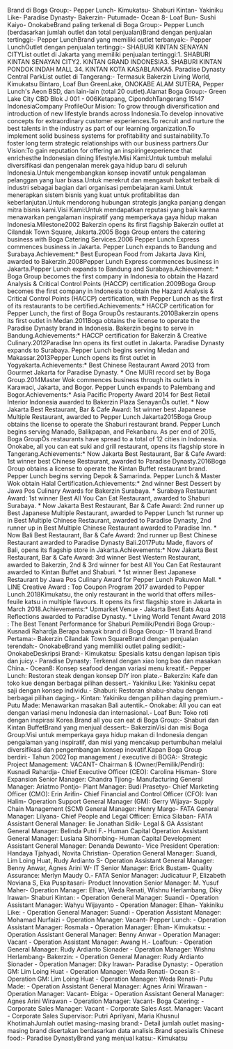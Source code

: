 Brand di Boga Group:- Pepper Lunch- Kimukatsu- Shaburi Kintan- Yakiniku
Like- Paradise Dynasty- Bakerzin- Putumade- Ocean 8- Loaf Bun- Sushi
Kaiyo- OnokabeBrand paling terkenal di Boga Group:- Pepper Lunch
(berdasarkan jumlah outlet dan total penjualan)Brand dengan penjualan
tertinggi:- Pepper LunchBrand yang memiliki outlet terbanyak:- Pepper
LunchOutlet dengan penjualan tertinggi:- SHABURI KINTAN SENAYAN CITYList
outlet di Jakarta yang memiliki penjualan tertinggi:1. SHABURI KINTAN
SENAYAN CITY2. KINTAN GRAND INDONESIA3. SHABURI KINTAN PONDOK INDAH MALL
34. KINTAN KOTA KASABLANKA5. Paradise Dynasty Central ParkList outlet di
Tangerang:- Termasuk Bakerzin Living World, Kimukatsu Bintaro, Loaf Bun
GreenLake, ONOKABE ALAM SUTERA, Pepper Lunch\'s Aeon BSD, dan lain-lain
(total 20 outlet).Alamat Boga Group:- Green Lake City CBD Blok J 001 -
006Ketapang, CipondohTangerang 15147 IndonesiaCompany ProfileOur Mision:
To grow through diversification and introduction of new lifestyle brands
across Indonesia.To develop innovative concepts for extraordinary
customer experiences.To recruit and nurture the best talents in the
industry as part of our learning organization.To implement solid
business systems for profitability and sustainability.To foster long
term strategic relationships with our business partners.Our Vision:To
gain reputation for offering an inspiringexperience that enrichesthe
Indonesian dining lifestyle.Misi Kami:Untuk tumbuh melalui diversifikasi
dan pengenalan merek gaya hidup baru di seluruh Indonesia.Untuk
mengembangkan konsep inovatif untuk pengalaman pelanggan yang luar
biasa.Untuk merekrut dan mengasuh bakat terbaik di industri sebagai
bagian dari organisasi pembelajaran kami.Untuk menerapkan sistem bisnis
yang kuat untuk profitabilitas dan keberlanjutan.Untuk mendorong
hubungan strategis jangka panjang dengan mitra bisnis kami.Visi
Kami:Untuk mendapatkan reputasi yang baik karena menawarkan pengalaman
inspiratif yang memperkaya gaya hidup makan Indonesia.Milestone2002
Bakerzin opens its first flagship Bakerzin outlet at Cilandak Town
Square, Jakarta.2005 Boga Group enters the catering business with Boga
Catering Services.2006 Pepper Lunch Express commences business in
Jakarta. Pepper Lunch expands to Bandung and Surabaya.Achievement:\*
Best European Food from Jakarta Java Kini, awarded to
Bakerzin.2008Pepper Lunch Express commences business in Jakarta.Pepper
Lunch expands to Bandung and Surabaya.Achievement: \* Boga Group becomes
the first company in Indonesia to obtain the Hazard Analysis & Critical
Control Points (HACCP) certification.2009Boga Group becomes the first
company in Indonesia to obtain the Hazard Analysis & Critical Control
Points (HACCP) certification, with Pepper Lunch as the first of its
restaurants to be certified.Achievements:\* HACCP certification for
Pepper Lunch, the first of Boga GroupÕs restaurants.2010Bakerzin opens
its first outlet in Medan.2011Boga obtains the license to operate the
Paradise Dynasty brand in Indonesia. Bakerzin begins to serve in
Bandung.Achievements:\* HACCP certification for Bakerzin & Creative
Culinary.2012Paradise Inn opens its first outlet in Jakarta. Paradise
Dynasty expands to Surabaya. Pepper Lunch begins serving Medan and
Makassar.2013Pepper Lunch opens its first outlet in
Yogyakarta.Achievements:\* Best Chinese Restaurant Award 2013 from
Gourmet Jakarta for Paradise Dynasty. \* One MURI record set by Boga
Group.2014Master Wok commences business through its outlets in Karawaci,
Jakarta, and Bogor. Pepper Lunch expands to Palembang and
Bogor.Achievements:\* Asia Pacific Property Award 2014 for Best Retail
Interior Indonesia awarded to Bakerzin Plaza SenayanÕs outlet. \* Now
Jakarta Best Restaurant, Bar & Cafe Award: 1st winner best Japanese
Multiple Restaurant, awarded to Pepper Lunch Jakarta2015Boga Group
obtains the license to operate the Shaburi restaurant brand. Pepper
Lunch begins serving Manado, Balikpapan, and Pekanbaru. As per end of
2015, Boga GroupÕs restaurants have spread to a total of 12 cities in
Indonesia. Onokabe, all you can eat suki and grill restaurant, opens its
flagship store in Tangerang.Achievements:\* Now Jakarta Best Restaurant,
Bar & Cafe Award: 1st winner best Chinese Restaurant, awarded to
Paradise Dynasty.2016Boga Group obtains a license to operate the Kintan
Buffet restaurant brand. Pepper Lunch begins serving Depok & Samarinda.
Pepper Lunch & Master Wok obtain Halal Certification.Achievements:\* 2nd
winner Best Dessert by Jawa Pos Culinary Awards for Bakerzin Surabaya.
\* Surabaya Restaurant Award: 1st winner Best All You Can Eat
Restaurant, awarded to Shaburi Surabaya. \* Now Jakarta Best Restaurant,
Bar & Cafe Award: 2nd runner up Best Japanese Multiple Restaurant,
awarded to Pepper Lunch 1st runner up in Best Multiple Chinese
Restaurant, awarded to Paradise Dynasty, 2nd runner up in Best Multiple
Chinese Restaurant awarded to Paradise Inn. \* Now Bali Best Restaurant,
Bar & Cafe Award: 2nd runner up Best Chinese Restaurant awarded to
Paradise Dynasty Bali.2017Putu Made, flavors of Bali, opens its flagship
store in Jakarta.Achievements:\* Now Jakarta Best Restaurant, Bar & Cafe
Award: 3rd winner Best Western Restaurant, awarded to Bakerzin, 2nd &
3rd winner for best All You Can Eat Restaurant awarded to Kintan Buffet
and Shaburi. \* 1st winner Best Japanese Restaurant by Jawa Pos Culinary
Award for Pepper Lunch Pakuwon Mall. \* LINE Creative Award : Top Coupon
Program 2017 awarded to Pepper Lunch.2018Kimukatsu, the only restaurant
in the world that offers milles-feuile katsu in multiple flavours. It
opens its first flagship store in Jakarta in March 2018.Achievements:\*
Upmarket Venue - Jakarta Best Eats Aqua Reflections awarded to Paradise
Dynasty. \* Living World Tenant Award 2018 : The Best Tenant Performance
for Shaburi.Pemilik/Pendiri Boga Group:- Kusnadi Rahardja.Berapa banyak
brand di Boga Group:- 11 brand.Brand Pertama:- Bakerzin Cilandak Town
SquareBrand dengan penjualan terendah:- OnokabeBrand yang memiliki
outlet paling sedikit:- OnokabeDeskripsi Brand:- Kimukatsu: Spesialis
katsu dengan lapisan tipis dan juicy.- Paradise Dynasty: Terkenal dengan
xiao long bao dan masakan China.- Ocean8: Konsep seafood dengan variasi
menu kreatif.- Pepper Lunch: Restoran steak dengan konsep DIY iron
plate.- Bakerzin: Kafe dan toko kue dengan berbagai pilihan dessert.-
Yakiniku Like: Yakiniku cepat saji dengan konsep individu.- Shaburi:
Restoran shabu-shabu dengan berbagai pilihan daging.- Kintan: Yakiniku
dengan pilihan daging premium.- Putu Made: Menawarkan masakan Bali
autentik.- Onokabe: All you can eat dengan variasi menu Indonesia dan
internasional.- Loaf Bun: Toko roti dengan inspirasi Korea.Brand all you
can eat di Boga Group:- Shaburi dan Kintan BuffetBrand yang menjual
dessert:- BakerzinVisi dan misi Boga Group:Visi untuk memperkaya gaya
hidup makan di Indonesia dengan pengalaman yang inspiratif, dan misi
yang mencakup pertumbuhan melalui diversifikasi dan pengembangan konsep
inovatif.Kapan Boga Group berdiri:- Tahun 2002Top management / executive
di BOGA:- Strategic Project Management: VACANT- Chairman &
(Owner/Pemilik/Pendiri): Kusnadi Rahardja- Chief Executive Officer
(CEO): Carolina Hisman- Store Expansion Senior Manager: Chandra Tjiong-
Manufacturing General Manager: Ariatmo Pontjo- Plant Manager: Budi
Prasetyo- Chief Marketing Officer (CMO): Erin Arifin- Chief Financial
and Control Officer (CFO): Ivan Halim- Operation Support General Manager
(GM): Gerry Wijaya- Supply Chain Management (SCM) General Manager: Henry
Margo- FATA General Manager: Lilyana- Chief People and Legal Officer:
Ernica Silaban- FATA Assistant General Manager: Iie Jonathan Sidik-
Legal & GA Assistant General Manager: Belinda Putri F.- Human Capital
Operation Assistant General Manager: Lusiana Sihombing- Human Capital
Development Assistant General Manager: Denanda Dewanto- Vice President
Operation: Handaya Tjahyadi, Novita Christian- Operation General
Manager: Suandi, Lim Loing Huat, Rudy Ardianto S- Operation Assistant
General Manager: Benny Anwar, Agnes Arini W- IT Senior Manager: Erick
Bustam- Quality Assurance: Merlyn Maudy O.- FATA Senior Manager:
Judicatuur P, Elizabeth Noviana S, Eka Puspitasari- Product Innovation
Senior Manager: M. Yusuf Maher- Operation Manager: Elhan, Weda Renati,
Wishnu Herlambang, Diky Irawan- Shaburi Kintan: - Operation General
Manager: Suandi - Operation Assistant Manager: Wahyu Wijayanto -
Operation Manager: Elhan- Yakiniku Like: - Operation General Manager:
Suandi - Operation Assistant Manager: Mohamad Nurfaizi - Operation
Manager: Vacant- Pepper Lunch: - Operation Assistant Manager: Rosmala -
Operation Manager: Elhan- Kimukatsu: - Operation Assistant General
Manager: Benny Anwar - Operation Manager: Vacant - Operation Assistant
Manager: Awang H.- Loafbun: - Operation General Manager: Rudy Ardianto
Sionader - Operation Manager: Wishnu Herlambang- Bakerzin: - Operation
General Manager: Rudy Ardianto Sionader - Operation Manager: Diky
Irawan- Paradise Dynasty: - Operation GM: Lim Loing Huat - Operation
Manager: Weda Renati- Ocean 8: - Operation GM: Lim Loing Huat -
Operation Manager: Weda Renati- Putu Made: - Operation Assistant General
Manager: Agnes Arini Wirawan - Operation Manager: Vacant- Ebiga: -
Operation Assistant General Manager: Agnes Arini Wirawan - Operation
Manager: Vacant- Boga Catering: - Corporate Sales Manager: Vacant -
Corporate Sales Asst. Manager: Vacant - Corporate Sales Supervisor:
Putri Aprilyani, Maria Khusnul KhotimahJumlah outlet masing-masing
brand:- Detail jumlah outlet masing-masing brand disertakan berdasarkan
data analisis.Brand spesialis Chinese food:- Paradise DynastyBrand yang
menjual katsu:- Kimukatsu
